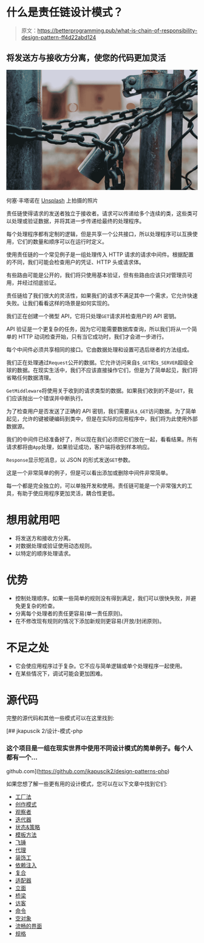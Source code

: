 # 什么是责任链设计模式？

> 原文：<https://betterprogramming.pub/what-is-chain-of-responsibility-design-pattern-ff4d22abd124>

## 将发送方与接收方分离，使您的代码更加灵活

![](img/a26268ae1d41d861f98a18afb97c3249.png)

何塞·丰塔诺在 [Unsplash](https://unsplash.com/s/photos/chain?utm_source=unsplash&utm_medium=referral&utm_content=creditCopyText) 上拍摄的照片

责任链使得请求的发送者独立于接收者。请求可以传递给多个连续的类，这些类可以处理或验证数据，并将其进一步传递给最终的处理程序。

每个处理程序都有定制的逻辑，但是共享一个公共接口，所以处理程序可以互换使用，它们的数量和顺序可以在运行时定义。

使用责任链的一个常见例子是一组处理传入 HTTP 请求的请求中间件。根据配置的不同，我们可能会检查用户的凭证、HTTP 头或请求体。

有些路由可能是公开的，我们将只使用基本验证，但有些路由应该只对管理员可用，并经过彻底验证。

责任链给了我们很大的灵活性，如果我们的请求不满足其中一个需求，它允许快速失败。让我们看看这样的场景是如何实现的。

我们正在创建一个微型 API，它将只处理`GET`请求并检查用户的 API 密钥。

API 验证是一个更复杂的任务，因为它可能需要数据库查询，所以我们将从一个简单的 HTTP 动词检查开始，只有当它成功时，我们才会进一步进行。

每个中间件必须共享相同的接口。它由数据处理和设置可选后继者的方法组成。

我们正在处理通过`Request`公开的数据。它允许访问来自`$_GET`和`$_SERVER`超级全球的数据。在现实生活中，我们不应该直接操作它们，但是为了简单起见，我们将省略任何数据清理。

`GetMiddleware`将使用关于收到的请求类型的数据。如果我们收到的不是`GET`，我们应该抛出一个错误并中断执行。

为了检查用户是否发送了正确的 API 密钥，我们需要从`$_GET`访问数据。为了简单起见，允许的键被硬编码到类中，但是在实际的应用程序中，我们将为此使用外部数据源。

我们的中间件已经准备好了，所以现在我们必须把它们放在一起，看看结果。所有请求都将由`App`处理，如果验证成功，客户端将收到样本响应。

`Response`显示短消息，以 JSON 的形式发送`GET`参数。

这是一个非常简单的例子，但是可以看出添加或删除中间件非常简单。

每一个都是完全独立的，可以单独开发和使用。责任链可能是一个非常强大的工具，有助于使应用程序更加灵活，耦合性更低。

# 想用就用吧

*   将发送方和接收方分离。
*   对数据处理或验证使用动态规则。
*   以特定的顺序处理请求。

# 优势

*   控制处理顺序。如果一些简单的规则没有得到满足，我们可以很快失败，并避免更复杂的检查。
*   分离每个处理者的责任更容易(单一责任原则)。
*   在不修改现有规则的情况下添加新规则更容易(开放/封闭原则)。

# 不足之处

*   它会使应用程序过于复杂。它不应与简单逻辑或单个处理程序一起使用。
*   在某些情况下，调试可能会更加困难。

# 源代码

完整的源代码和其他一些模式可以在这里找到:

[](https://github.com/jkapuscik2/design-patterns-php) [## jkapuscik 2/设计-模式-php

### 这个项目是一组在现实世界中使用不同设计模式的简单例子。每个人都有一个…

github.com](https://github.com/jkapuscik2/design-patterns-php) 

如果您想了解一些更有用的设计模式，您可以在以下文章中找到它们:

*   [工厂法](https://medium.com/@j.kapuscik2/getting-started-with-design-patterns-in-php-4d451ccdfb71)
*   [创作模式](https://medium.com/@j.kapuscik2/creational-design-patterns-in-php-db365d3245ce)
*   [观察者](https://medium.com/@j.kapuscik2/observer-pattern-in-php-2ba240f89fb2)
*   [迭代器](https://medium.com/@j.kapuscik2/iterator-pattern-in-php-b7624f6bdbcf)
*   [状态&策略](https://medium.com/@j.kapuscik2/state-strategy-design-patterns-by-example-f57ebd7b6211)
*   [模板方法](https://medium.com/@j.kapuscik2/template-method-pattern-in-php-6116fd7e8ccc?source=friends_link&sk=ac4c483446bd5a5323c09a662bd54116)
*   [飞锤](https://medium.com/swlh/flyweight-design-pattern-in-php-edcda0486fb0?source=friends_link&sk=a0fa3083d5afd7e41af8a4f7a1df05f1)
*   [代理](https://medium.com/better-programming/proxy-design-pattern-and-how-to-use-it-acd0f11e5330)
*   [装饰工](https://medium.com/better-programming/decorator-c04fae63dfff)
*   [依赖注入](https://medium.com/better-programming/dependency-injection-8f09a93ec995)
*   [复合](https://medium.com/swlh/composite-908878748d0e)
*   [适配器](https://medium.com/swlh/building-cloud-storage-application-with-adapter-design-pattern-8b0105a1bda7)
*   [立面](https://medium.com/better-programming/what-is-facade-design-pattern-67cb09ce35d4)
*   [桥梁](https://medium.com/better-programming/what-is-bridge-design-pattern-89bfa581fbd3)
*   [访客](https://medium.com/@j.kapuscik2/what-is-visitor-design-pattern-8451fb75876)
*   [命令](https://medium.com/@j.kapuscik2/what-is-cqrs-command-design-pattern-5d400fd9f93a)
*   [空对象](https://medium.com/@j.kapuscik2/what-is-null-object-design-pattern-f3b4d3d28636)
*   [流畅的界面](https://medium.com/@j.kapuscik2/what-is-the-fluent-interface-design-pattern-2797645b2a2e)
*   [规格](https://medium.com/@j.kapuscik2/what-is-the-specification-design-pattern-4051dd9e71c3)